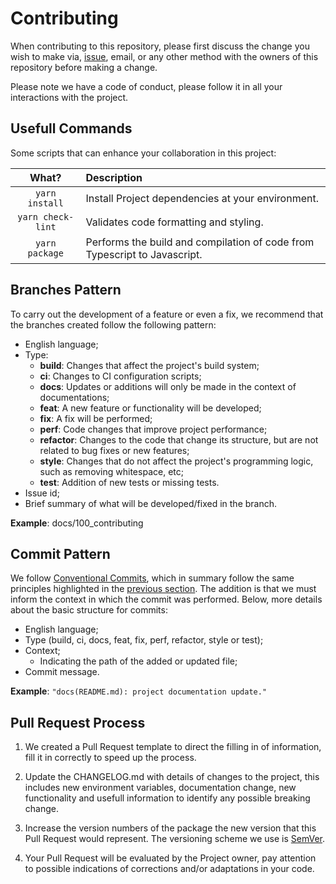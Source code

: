 # Contributing

When contributing to this repository, please first discuss the change you wish to make via, [issue](https://github.com/padupe/action-validate-param-pr/issues), email, or any other method with the owners of this
repository before making a change.

Please note we have a code of conduct, please follow it in all your interactions with the project.

## Usefull Commands

Some scripts that can enhance your collaboration in this project:

What? | Description
:--: | :--
`yarn install` |  Install Project dependencies at your environment.
`yarn check-lint` | Validates code formatting and styling.
`yarn package` | Performs the build and compilation of code from Typescript to Javascript.

## Branches Pattern

To carry out the development of a feature or even a fix, we recommend that the branches created follow the following pattern:

- English language;
- Type:
  - **build**: Changes that affect the project's build system;
  - **ci**: Changes to CI configuration scripts;
  - **docs**: Updates or additions will only be made in the context of documentations;
  - **feat**: A new feature or functionality will be developed;
  - **fix**: A fix will be performed;
  - **perf**: Code changes that improve project performance;
  - **refactor**: Changes to the code that change its structure, but are not related to bug fixes or new features;
  - **style**: Changes that do not affect the project's programming logic, such as removing whitespace, etc;
  - **test**: Addition of new tests or missing tests.
- Issue id;
- Brief summary of what will be developed/fixed in the branch.

**Example**: docs/100_contributing

## Commit Pattern

We follow [Conventional Commits](https://www.conventionalcommits.org/en/v1.0.0/), which in summary follow the same principles highlighted in the [previous section](#branches-pattern). The addition is that we must inform the context in which the commit was performed. Below, more details about the basic structure for commits:

- English language;
- Type (build, ci, docs, feat, fix, perf, refactor, style or test);
- Context;
  - Indicating the path of the added or updated file;
- Commit message.

**Example**: `"docs(README.md): project documentation update."`

## Pull Request Process

1. We created a Pull Request template to direct the filling in of information, fill it in correctly to speed up the process.

2. Update the CHANGELOG.md with details of changes to the project, this includes new environment variables, documentation change, new functionality and usefull information to identify any possible breaking change.

3. Increase the version numbers of the package the new version that this Pull Request would represent. The versioning scheme we use is [SemVer](http://semver.org/).

4. Your Pull Request will be evaluated by the Project owner, pay attention to possible indications of corrections and/or adaptations in your code.
